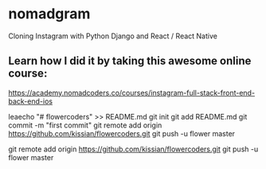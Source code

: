 # nomadgram
Cloning Instagram with Python Django and React / React Native

## Learn how I did it by taking this awesome online course:

https://academy.nomadcoders.co/courses/instagram-full-stack-front-end-back-end-ios

leaecho "# flowercoders" >> README.md
git init
git add README.md
git commit -m "first commit"
git remote add origin https://github.com/kissian/flowercoders.git
git push -u flower master

git remote add origin https://github.com/kissian/flowercoders.git
git push -u flower master